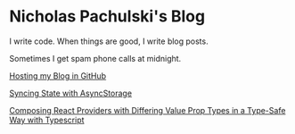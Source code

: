 # Nicholas Pachulski's Blog

I write code. When things are good, I write blog posts.

Sometimes I get spam phone calls at midnight.

[Hosting my Blog in GitHub](posts/2025-03-11-hosting-my-blog-in-github.md)

[Syncing State with AsyncStorage](posts/2024-03-23-syncing-state-with-async-storage.md)

[Composing React Providers with Differing Value Prop Types in a Type-Safe Way with Typescript](posts/2024-03-18-composing-react-providers-with-differing-value-prop-types-in-a-type-safe-way-with-typescript.md)
